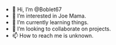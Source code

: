- 👋 Hi, I’m @Boblet67
- 👀 I’m interested in Joe Mama. 
- 🌱 I’m currently learning things. 
- 💞️ I’m looking to collaborate on projects. 
- 📫 How to reach me is unknown. 

<!---
Boblet67/Boblet67 is a ✨ special ✨ repository because its `README.md` (this file) appears on your GitHub profile.
You can click the Preview link to take a look at your changes.
--->
